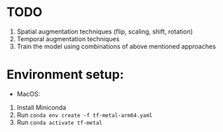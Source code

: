 # TODO

1. Spatial augmentation techniques (flip, scaling, shift, rotation)
2. Temporal augmentation techniques
3. Train the model using combinations of above mentioned approaches

# Environment setup:

- MacOS:

1. Install Miniconda
2. Run `conda env create -f tf-metal-arm64.yaml`
3. Run `conda activate tf-metal`
